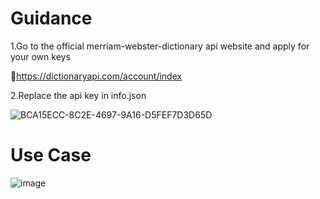 # Guidance

1.Go to the official merriam-webster-dictionary api website and apply for your own keys 

🔗https://dictionaryapi.com/account/index

2.Replace the api key in info.json

![BCA15ECC-8C2E-4697-9A16-D5FEF7D3D65D](https://github.com/Fuuuuuji/merriam-webster-dictionary/assets/165608722/85d76771-068d-46f4-98a1-27f6db0ae3ea)

# Use Case

![image](https://github.com/Fuuuuuji/merriam-webster-dictionary/assets/165608722/95a7aeb2-df60-4b72-870b-ac7aa775a041)
